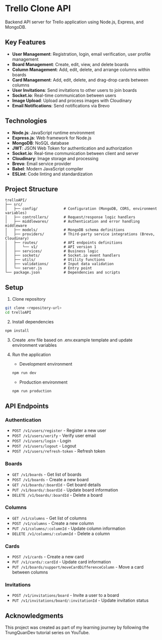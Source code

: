 # Trello Clone API

Backend API server for Trello application using Node.js, Express, and MongoDB.

## Key Features

- **User Management**: Registration, login, email verification, user profile management
- **Board Management**: Create, edit, view, and delete boards
- **Column Management**: Add, edit, delete, and arrange columns within boards
- **Card Management**: Add, edit, delete, and drag-drop cards between columns
- **User Invitations**: Send invitations to other users to join boards
- **Socket.io**: Real-time communication between users
- **Image Upload**: Upload and process images with Cloudinary
- **Email Notifications**: Send notifications via Brevo

## Technologies

- **Node.js**: JavaScript runtime environment
- **Express.js**: Web framework for Node.js
- **MongoDB**: NoSQL database
- **JWT**: JSON Web Token for authentication and authorization
- **Socket.io**: Real-time communication between client and server
- **Cloudinary**: Image storage and processing
- **Brevo**: Email service provider
- **Babel**: Modern JavaScript compiler
- **ESLint**: Code linting and standardization

## Project Structure

```
trelloAPI/
├── src/
│   ├── config/            # Configuration (MongoDB, CORS, environment variables)
│   ├── controllers/       # Request/response logic handlers
│   ├── middlewares/       # Authentication and error handling middleware
│   ├── models/            # MongoDB schema definitions
│   ├── providers/         # Third-party service integrations (Brevo, Cloudinary)
│   ├── routes/            # API endpoints definitions
│   │   └── v1/            # API version 1
│   ├── services/          # Business logic
│   ├── sockets/           # Socket.io event handlers
│   ├── utils/             # Utility functions
│   ├── validations/       # Input data validation
│   └── server.js          # Entry point
└── package.json           # Dependencies and scripts
```

## Setup

1. Clone repository
```bash
git clone <repository-url>
cd trelloAPI
```

2. Install dependencies
```bash
npm install
```

3. Create .env file based on .env.example template and update environment variables

4. Run the application
   - Development environment
   ```bash
   npm run dev
   ```
   - Production environment
   ```bash
   npm run production
   ```

## API Endpoints

### Authentication
- `POST /v1/users/register` - Register a new user
- `POST /v1/users/verify` - Verify user email
- `POST /v1/users/login` - Login
- `POST /v1/users/logout` - Logout
- `POST /v1/users/refresh-token` - Refresh token

### Boards
- `GET /v1/boards` - Get list of boards
- `POST /v1/boards` - Create a new board
- `GET /v1/boards/:boardId` - Get board details
- `PUT /v1/boards/:boardId` - Update board information
- `DELETE /v1/boards/:boardId` - Delete a board

### Columns
- `GET /v1/columns` - Get list of columns
- `POST /v1/columns` - Create a new column
- `PUT /v1/columns/:columnId` - Update column information
- `DELETE /v1/columns/:columnId` - Delete a column

### Cards
- `POST /v1/cards` - Create a new card
- `PUT /v1/cards/:cardId` - Update card information
- `PUT /v1/boards/support/moveCardDifferenceColumn` - Move a card between columns

### Invitations
- `POST /v1/invitations/board` - Invite a user to a board
- `PUT /v1/invitations/board/:invitationId` - Update invitation status

## Acknowledgments

This project was created as part of my learning journey by following the TrungQuanDev tutorial series on YouTube.